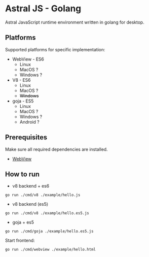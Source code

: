 # Astral JS - Golang

Astral JavaScript runtime environment written in golang for desktop.

## Platforms

Supported platforms for specific implementation:

* WebView - ES6
  * Linux
  * MacOS ?
  * Windows ?
* V8 - ES6
  * Linux
  * MacOS ?
  * ~~Windows~~
* goja - ES5
  * Linux 
  * MacOS ?
  * Windows ?
  * Android ?

## Prerequisites

Make sure all required dependencies are installed.

* [WebView](https://github.com/webview/webview#prerequisites)

## How to run

* v8 backend + es6
```shell
go run ./cmd/v8 ./example/hello.js 
```

* v8 backend (es5)
```shell
go run ./cmd/v8 ./example/hello.es5.js 
```

* goja + es5
```shell
go run ./cmd/goja ./example/hello.es5.js 
```

Start frontend:

```shell
go run ./cmd/webview ./example/hello.html 
```
